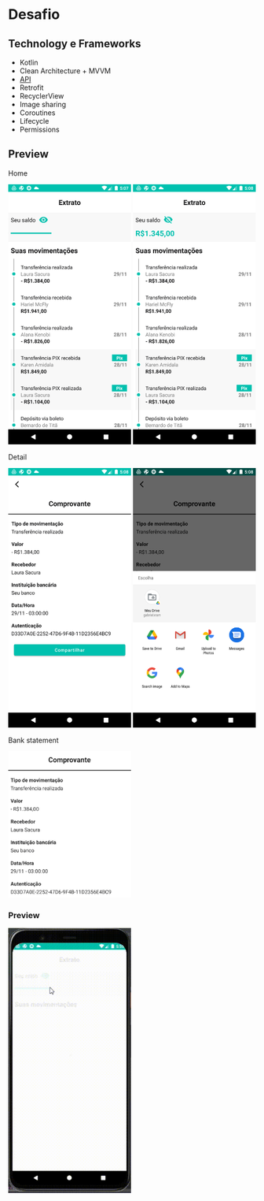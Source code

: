 # Desafio

## Technology e Frameworks

* Kotlin
* Clean Architecture + MVVM
* [API](https://desafio-mobile-bff.herokuapp.com/)
* Retrofit
* RecyclerView
* Image sharing
* Coroutines
* Lifecycle
* Permissions

## Preview

Home
<p align="left">
  <img src="src/screenshots/1.png" width="250"/>
  <img src="src/screenshots/2.png" width="250"/>
</p>

Detail
<p align="left">
  <img src="src/screenshots/3.png" width="250"/>
  <img src="src/screenshots/4.png" width="250"/>
</p>

Bank statement
<p align="left">
  <img src="src/screenshots/5.PNG" width="250"/>
</p>

### Preview
<p align="left">
  <img src="src/gif/giftoreadme.gif" width="250"/>
</p>
